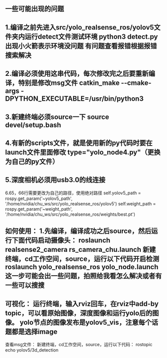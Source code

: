 一些可能出现的问题
---------------------------------------------------------------------------
1.编译之前先进入src/yolo_realsense_ros/yolov5文件夹内运行detect文件测试环境
python3 detect.py
出现小火箭表示环境没问题
有问题查看报错根据报错搜索解决
----------------------------------------------------------------------------
2.编译必须使用这串代码，每次修改完之后要重新编译，特别是修改msg文件
catkin_make --cmake-args -DPYTHON_EXECUTABLE=/usr/bin/python3
----------------------------------------------------------------------------
3.新建终端必须source一下
source devel/setup.bash
----------------------------------------------------------------------------
4.有新的scripts文件，就是使用新的py代码时要在launch文件里面修改
type="yolo_node4.py"（更换为自己的py文件）
----------------------------------------------------------------------------
5.深度相机必须用usb3.0的线连接
----------------------------------------------------------------------------
6.65，66行需要更改为自己的路径，使用绝对路径
self.yolov5_path = rospy.get_param('~yolov5_path', '/home/nvidia/chu_ws/src/yolo_realsense_ros/yolov5')
self.weight_path = rospy.get_param('~weight_path', '/home/nvidia/chu_ws/src/yolo_realsense_ros/weights/best.pt')


如何使用：
1.先编译，编译成功之后source，然后运行下面代码启动摄像头：
roslaunch realsense2_camera rs_camera_chu.launch
新建终端，cd工作空间，source，运行以下代码开启检测
roslaunch yolo_realsense_ros yolo_node.launch
这一步可能会出一些问题，拍照给我看怎么解决或者有一些可以搜搜
----------------------------------------------------------------------------
可视化：
运行终端，输入rviz回车，在rviz中add-by topic，可以看原始图像，深度图像和运行yolo后的图像。
yolo节点的图像发布是yolov5_vis，注意每个话题都是选择image
----------------------------------------------------------------------------
查看msg文件：
新建终端，cd工作空间，source，运行以下代码：
rostopic echo yolov5/3d_detection


